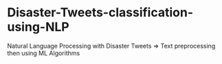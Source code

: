 # Disaster-Tweets-classification-using-NLP
Natural Language Processing with Disaster Tweets => Text preprocessing then using ML Algorithms
